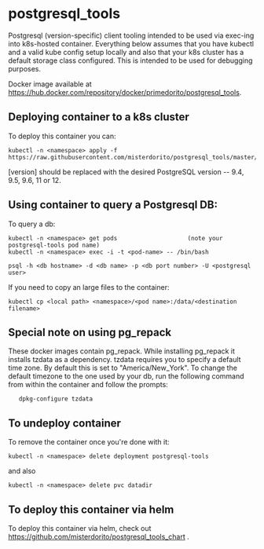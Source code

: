 # postgresql_tools
Postgresql (version-specific) client tooling intended to be used via exec-ing into k8s-hosted container.  Everything below assumes that you have kubectl and a valid kube config setup locally and also that your k8s cluster has a default storage class configured.  This is intended to be used for debugging purposes. 

Docker image available at https://hub.docker.com/repository/docker/primedorito/postgresql_tools.

## Deploying container to a k8s cluster
To deploy this container you can:

```
kubectl -n <namespace> apply -f https://raw.githubusercontent.com/misterdorito/postgresql_tools/master/k8s/pg_tools_[version].yml
```
[version] should be replaced with the desired PostgreSQL version -- 9.4, 9.5, 9.6, 11 or 12.

## Using container to query a Postgresql DB:
To query a db:

```
kubectl -n <namespace> get pods                    (note your postgresql-tools pod name)
kubectl -n <namespace> exec -i -t <pod-name> -- /bin/bash

psql -h <db hostname> -d <db name> -p <db port number> -U <postgresql user>
```

If you need to copy an large files to the container:
```
kubectl cp <local path> <namespace>/<pod name>:/data/<destination filename>
```

## Special note on using pg_repack
These docker images contain pg_repack. While installing pg_repack it installs tzdata as a dependency.  tzdata requires you to specify a default time zone.  By default this is set to "America/New_York". To change the default timezone to the one used by your db, run the following command from within the container and follow the prompts:
```
   dpkg-configure tzdata
```

## To undeploy container
To remove the container once you're done with it:

```
kubectl -n <namespace> delete deployment postgresql-tools
```
and also
```
kubectl -n <namespace> delete pvc datadir
```

## To deploy this container via helm
To deploy this container via helm, check out https://github.com/misterdorito/postgresql_tools_chart .
